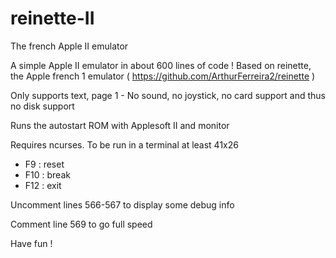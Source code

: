 # reinette-II
The french Apple II emulator

A simple Apple II emulator in about 600 lines of code !
Based on reinette, the Apple french 1 emulator ( https://github.com/ArthurFerreira2/reinette )

Only supports text, page 1 - No sound, no joystick, no card support and thus no disk support

Runs the autostart ROM with Applesoft II and monitor

Requires ncurses. To be run in a terminal at least 41x26

- F9  : reset
- F10 : break
- F12 : exit

Uncomment lines 566-567 to display some debug info

Comment line 569 to go full speed

Have fun !
